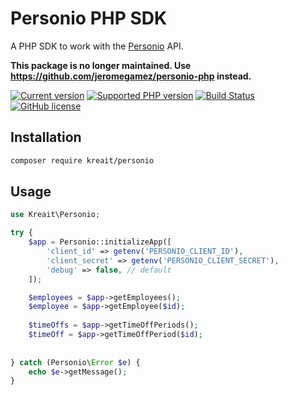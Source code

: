 # Personio PHP SDK

A PHP SDK to work with the [Personio](https://www.personio.de/) API.

**This package is no longer maintained. Use https://github.com/jeromegamez/personio-php instead.**

[![Current version](https://img.shields.io/packagist/v/kreait/personio.svg)](https://packagist.org/packages/kreait/personio)
[![Supported PHP version](https://img.shields.io/packagist/php-v/kreait/personio.svg)]()
[![Build Status](https://travis-ci.com/kreait/personio-php.svg?branch=master)](https://travis-ci.com/kreait/personio-php)
[![GitHub license](https://img.shields.io/github/license/kreait/personio-php.svg)](https://github.com/kreait/personio-php/blob/master/LICENSE)

## Installation

```bash
composer require kreait/personio
```

## Usage

```php
use Kreait\Personio;

try {
    $app = Personio::initializeApp([
        'client_id' => getenv('PERSONIO_CLIENT_ID'),
        'client_secret' => getenv('PERSONIO_CLIENT_SECRET'),
        'debug' => false, // default
    ]);

    $employees = $app->getEmployees(); 
    $employee = $app->getEmployee($id);
    
    $timeOffs = $app->getTimeOffPeriods();
    $timeOff = $app->getTimeOffPeriod($id);
    
    
} catch (Personio\Error $e) {
    echo $e->getMessage();
}
```
